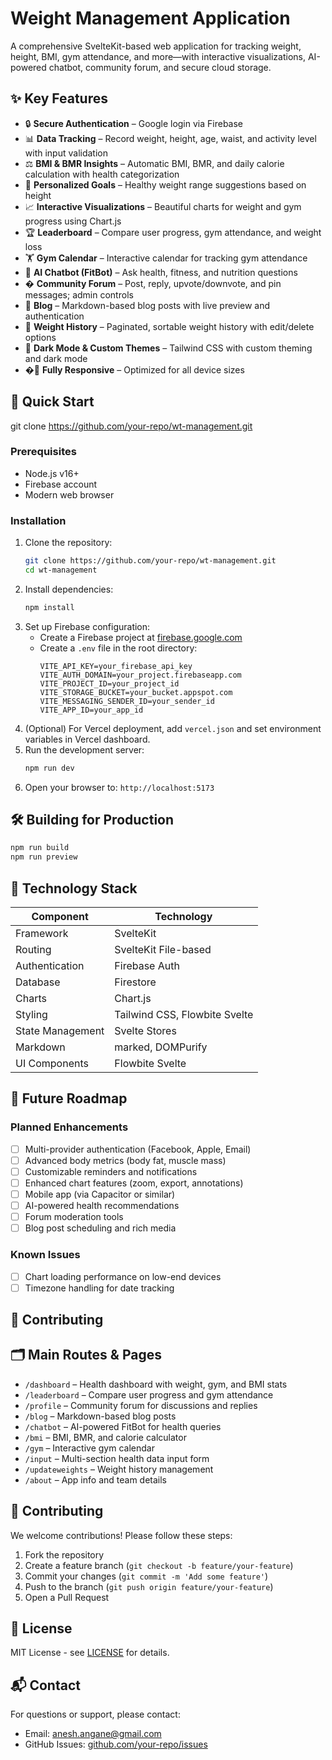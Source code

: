 # Weight Management Application

A comprehensive SvelteKit-based web application for tracking weight, height, BMI, gym attendance, and more—with interactive visualizations, AI-powered chatbot, community forum, and secure cloud storage.

## ✨ Key Features

- 🔒 **Secure Authentication** – Google login via Firebase
- 📊 **Data Tracking** – Record weight, height, age, waist, and activity level with input validation
- ⚖️ **BMI & BMR Insights** – Automatic BMI, BMR, and daily calorie calculation with health categorization
- 🎯 **Personalized Goals** – Healthy weight range suggestions based on height
- 📈 **Interactive Visualizations** – Beautiful charts for weight and gym progress using Chart.js
- 🏆 **Leaderboard** – Compare user progress, gym attendance, and weight loss
- 🏋️ **Gym Calendar** – Interactive calendar for tracking gym attendance
- 🤖 **AI Chatbot (FitBot)** – Ask health, fitness, and nutrition questions
- �️ **Community Forum** – Post, reply, upvote/downvote, and pin messages; admin controls
- 📝 **Blog** – Markdown-based blog posts with live preview and authentication
- 🔄 **Weight History** – Paginated, sortable weight history with edit/delete options
- 🌙 **Dark Mode & Custom Themes** – Tailwind CSS with custom theming and dark mode
- �📱 **Fully Responsive** – Optimized for all device sizes

## 🚀 Quick Start

git clone https://github.com/your-repo/wt-management.git
### Prerequisites

- Node.js v16+
- Firebase account
- Modern web browser

### Installation

1. Clone the repository:
   ```bash
   git clone https://github.com/your-repo/wt-management.git
   cd wt-management
   ```
2. Install dependencies:
   ```bash
   npm install
   ```
3. Set up Firebase configuration:
   - Create a Firebase project at [firebase.google.com](https://firebase.google.com)
   - Create a `.env` file in the root directory:
     ```env
     VITE_API_KEY=your_firebase_api_key
     VITE_AUTH_DOMAIN=your_project.firebaseapp.com
     VITE_PROJECT_ID=your_project_id
     VITE_STORAGE_BUCKET=your_bucket.appspot.com
     VITE_MESSAGING_SENDER_ID=your_sender_id
     VITE_APP_ID=your_app_id
     ```
4. (Optional) For Vercel deployment, add `vercel.json` and set environment variables in Vercel dashboard.
5. Run the development server:
   ```bash
   npm run dev
   ```
6. Open your browser to: `http://localhost:5173`

## 🛠️ Building for Production

```bash
npm run build
npm run preview
```

## 🧰 Technology Stack

| Component        | Technology           |
|------------------|---------------------|
| Framework        | SvelteKit           |
| Routing          | SvelteKit File-based|
| Authentication   | Firebase Auth       |
| Database         | Firestore           |
| Charts           | Chart.js            |
| Styling          | Tailwind CSS, Flowbite Svelte |
| State Management | Svelte Stores       |
| Markdown         | marked, DOMPurify   |
| UI Components    | Flowbite Svelte     |

## 📅 Future Roadmap

### Planned Enhancements

- [ ] Multi-provider authentication (Facebook, Apple, Email)
- [ ] Advanced body metrics (body fat, muscle mass)
- [ ] Customizable reminders and notifications
- [ ] Enhanced chart features (zoom, export, annotations)
- [ ] Mobile app (via Capacitor or similar)
- [ ] AI-powered health recommendations
- [ ] Forum moderation tools
- [ ] Blog post scheduling and rich media

### Known Issues

- [ ] Chart loading performance on low-end devices
- [ ] Timezone handling for date tracking

## 🤝 Contributing


## 🗂️ Main Routes & Pages

- `/dashboard` – Health dashboard with weight, gym, and BMI stats
- `/leaderboard` – Compare user progress and gym attendance
- `/profile` – Community forum for discussions and replies
- `/blog` – Markdown-based blog posts
- `/chatbot` – AI-powered FitBot for health queries
- `/bmi` – BMI, BMR, and calorie calculator
- `/gym` – Interactive gym calendar
- `/input` – Multi-section health data input form
- `/updateweights` – Weight history management
- `/about` – App info and team details

## 🤝 Contributing

We welcome contributions! Please follow these steps:

1. Fork the repository
2. Create a feature branch (`git checkout -b feature/your-feature`)
3. Commit your changes (`git commit -m 'Add some feature'`)
4. Push to the branch (`git push origin feature/your-feature`)
5. Open a Pull Request

## 📜 License

MIT License - see [LICENSE](LICENSE) for details.

## 📬 Contact

For questions or support, please contact:

- Email: anesh.angane@gmail.com
- GitHub Issues: [github.com/your-repo/issues](https://github.com/code-with-aneesh/wt-management/issues)

